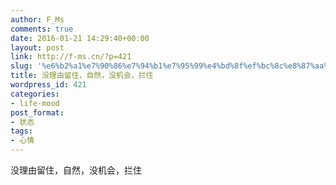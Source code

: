 ```yaml
---
author: F_Ms
comments: true
date: 2016-01-21 14:29:40+00:00
layout: post
link: http://f-ms.cn/?p=421
slug: '%e6%b2%a1%e7%90%86%e7%94%b1%e7%95%99%e4%bd%8f%ef%bc%8c%e8%87%aa%e7%84%b6%ef%bc%8c%e6%b2%a1%e6%9c%ba%e4%bc%9a%ef%bc%8c%e6%8b%a6%e4%bd%8f'
title: 没理由留住，自然，没机会，拦住
wordpress_id: 421
categories:
- life-mood
post_format:
- 状态
tags:
- 心情
---
```


没理由留住，自然，没机会，拦住
